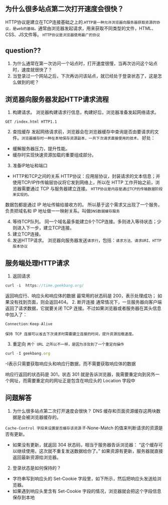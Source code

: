 ## 为什么很多站点第二次打开速度会很快？

HTTP协议是建立在TCP连接基础之上的.`HTTP是一种允许浏览器向服务器获取资源的协议，是web的基础。`通常由浏览器发起请求，用来获取不同类型的文件，HTML、CSS、JS文件等。
`HTTP协议是浏览器使用最广的协议`

## question??
1. 为什么通常在第一次访问一个站点时，打开速度很慢，当再次访问这个站点时，速度就很快了？
2. 当登录过一个网站之后，下次再访问该站点，就已经处于登录状态了，这是怎么做到的呢？

## 浏览器向服务器发起HTTP请求流程

1. 构建请求。
浏览器构建请求行信息，构建好后，浏览器准备发起网络请求。
```
GET /index.html HTTP1.1
```

2. 查找缓存
发起网络请求前，浏览器会在浏览器缓存中查询是否由要请求的文件。`浏览器缓存时一种在本地保存资源副本，一共下次请求直接使用的技术。`
好处：
- 缓解服务器压力，提升性能。
- 缓存时实现快速资源加载的重要组成部分。

3. 准备IP地址和端口
- HTTP和TCP之间的关系
HTTP协议：应用层协议，封装请求的文本信息；并使用TCP/IP作传输层协议将它发到网络上，所以在 HTTP 工作开始之前，浏览器需要通过 TCP 与服务器建立连接。
`HTTP协议是内容是通过TCP的传输数据阶段来实现的。`

数据包都是通过 IP 地址传输给接收方的。
所以基于这个需求又出现了一个服务，负责把域名和 IP 地址做一一映射关系。叫做`DNS数据缓存服务`

4. 等待TCP队列。
同一个域名最多能建立6个TCP连接。多则进入等待状态；少则进入下一步，建立TCP连接。
5. 建立TCP连接。
6. 发送HTTP请求。
浏览器向服务器发送`请求行`，包括：`请求方法、请求URI、HTTP版本协议`

## 服务端处理HTTP请求
1. 返回请求
```js
curl -i  https://time.geekbang.org/
```
返回响应行、响应头和响应体的数据
最常用的状态码是 200，表示处理成功；
如果没有找到页面，则会返回404。
2. 断开连接
通常情况下，一旦服务器向客户端返回了请求数据，它就要关闭 TCP 连接。不过如果浏览器或者服务器在其头信息中加入了：
```js
Connection:Keep-Alive 
```
`保持 TCP 连接可以省去下次请求时需要建立连接的时间，提升资源加载速度。`

3. 重定向
`两个 URL 之所以不一样，是因为涉及到了一个重定向操作`
```js
curl -I geekbang.org
```
-I表示只需要获取响应头和响应行数据，而不需要获取响应体的数据

响应行返回的状态码是 301，状态 301 就是告诉浏览器，我需要重定向到另外一个网址，而需要重定向的网址正是包含在响应头的 Location 字段中

## 问题解答
1. 为什么很多站点第二次打开速度会很快？
DNS 缓存和页面资源缓存这两块数据是会被浏览器缓存的。

`Cache-Control 字段来设置是否缓存该资源`
If-None-Match 的值来判断请求的资源是否有更新。

- 如果没有更新，就返回 304 状态码，相当于服务器告诉浏览器： “这个缓存可以继续使用，这次就不重复发送数据给你了。”
如果资源有更新，服务器就直接返回最新资源给浏览器。 

2. 登录状态是如何保持的？
- 字符串写到响应头的 Set-Cookie 字段里，如下所示，然后把响应头发送给浏览器。
- 如果遇到响应头里含有 Set-Cookie 字段的情况，浏览器就会把这个字段信息保存到本地